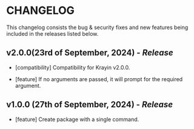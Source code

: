# CHANGELOG

This changelog consists the bug & security fixes and new features being included in the releases listed below.

## **v2.0.0(23rd of September, 2024)** - _Release_

- [compatibility] Compatibility for Krayin v2.0.0.

- [feature] If no arguments are passed, it will prompt for the required argument.

## **v1.0.0 (27th of September, 2024)** - _Release_

- [feature] Create package with a single command.

